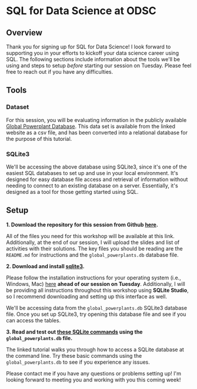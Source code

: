 # SQL for Data Science at ODSC

## Overview

Thank you for signing up for SQL for Data Science! I look forward to supporting you in your efforts to kickoff your data science career using SQL. The following sections include information about the tools we'll be using and steps to setup _before_ starting our session on Tuesday. Please feel free to reach out if you have any difficulties.

## Tools
### Dataset
For this session, you will be evaluating information in the publicly available [Global Powerplant Database](http://datasets.wri.org/dataset/globalpowerplantdatabase). This data set is available from the linked website as a csv file, and has been converted into a relational database for the purpose of this tutorial.

### SQLite3
We'll be accessing the above database using SQLite3, since it's one of the easiest SQL databases to set up and use in your local environment. It's designed for easy database file access and retrieval of information without needing to connect to an existing database on a server. Essentially, it's designed as a tool for those getting started using SQL.

## Setup

**1. Download the repository for this session from Github [here](https://github.com/mona-kay/odsc-sql-for-data-science).**

All of the files you need for this workshop will be available at this link. Additionally, at the end of our session, I will upload the slides and list of activities with their solutions. The key files you should be reading are the `README.md` for instructions and the `global_powerplants.db` database file.

**2. Download and install [sqlite3](https://www.sqlite.org/download.html).**

Please follow the installation instructions for your operating system (i.e., Windows, Mac) [here](https://www.sqlitetutorial.net/download-install-sqlite/) **ahead of our session on Tuesday**. Additionally, I will be providing all instructions throughout this workshop using **SQLite Studio**, so I recommend downloading and setting up this interface as well.

We'll be accessing data from the `global_powerplants.db` SQLite3 database file. Once you set up SQLite3, try opening this database file and see if you can access the tables.

**3. Read and test out [these SQLite commands](https://www.sqlitetutorial.net/sqlite-commands/) using the `global_powerplants.db` file.**

The linked tutorial walks you through how to access a SQLite database at the command line. Try these basic commands using the `global_powerplants.db` to see if you experience any issues.


Please contact me if you have any questions or problems setting up! I'm looking forward to meeting you and working with you this coming week!
